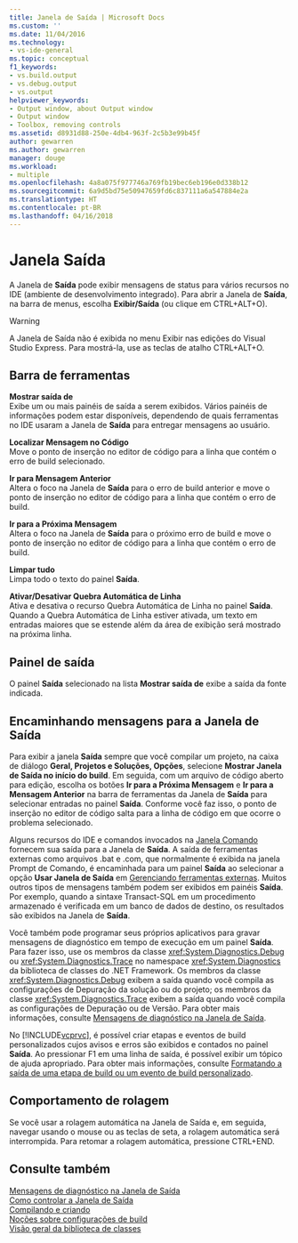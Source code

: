 ```yaml
---
title: Janela de Saída | Microsoft Docs
ms.custom: ''
ms.date: 11/04/2016
ms.technology:
- vs-ide-general
ms.topic: conceptual
f1_keywords:
- vs.build.output
- vs.debug.output
- vs.output
helpviewer_keywords:
- Output window, about Output window
- Output window
- Toolbox, removing controls
ms.assetid: d8931d88-250e-4db4-963f-2c5b3e99b45f
author: gewarren
ms.author: gewarren
manager: douge
ms.workload:
- multiple
ms.openlocfilehash: 4a8a075f977746a769fb19bec6eb196e0d338b12
ms.sourcegitcommit: 6a9d5bd75e50947659fd6c837111a6a547884e2a
ms.translationtype: HT
ms.contentlocale: pt-BR
ms.lasthandoff: 04/16/2018
---
```

# <a name="output-window"></a>Janela Saída
A Janela de **Saída** pode exibir mensagens de status para vários recursos no IDE (ambiente de desenvolvimento integrado). Para abrir a Janela de **Saída**, na barra de menus, escolha **Exibir/Saída** (ou clique em CTRL+ALT+O).  
  
> [!WARNING]
>  A Janela de Saída não é exibida no menu Exibir nas edições do Visual Studio Express. Para mostrá-la, use as teclas de atalho CTRL+ALT+O.  
  
## <a name="toolbar"></a>Barra de ferramentas  
 **Mostrar saída de**  
 Exibe um ou mais painéis de saída a serem exibidos. Vários painéis de informações podem estar disponíveis, dependendo de quais ferramentas no IDE usaram a Janela de **Saída** para entregar mensagens ao usuário.  
  
 **Localizar Mensagem no Código**  
 Move o ponto de inserção no editor de código para a linha que contém o erro de build selecionado.  
  
 **Ir para Mensagem Anterior**  
 Altera o foco na Janela de **Saída** para o erro de build anterior e move o ponto de inserção no editor de código para a linha que contém o erro de build.  
  
 **Ir para a Próxima Mensagem**  
 Altera o foco na Janela de **Saída** para o próximo erro de build e move o ponto de inserção no editor de código para a linha que contém o erro de build.  
  
 **Limpar tudo**  
 Limpa todo o texto do painel **Saída**.  
  
 **Ativar/Desativar Quebra Automática de Linha**  
 Ativa e desativa o recurso Quebra Automática de Linha no painel **Saída**. Quando a Quebra Automática de Linha estiver ativada, um texto em entradas maiores que se estende além da área de exibição será mostrado na próxima linha.  
  
## <a name="output-pane"></a>Painel de saída  
 O painel **Saída** selecionado na lista **Mostrar saída de** exibe a saída da fonte indicada.  
  
## <a name="routing-messages-to-the-output-window"></a>Encaminhando mensagens para a Janela de Saída  
 Para exibir a janela **Saída** sempre que você compilar um projeto, na caixa de diálogo **Geral, Projetos e Soluções, Opções**, selecione **Mostrar Janela de Saída no início do build**. Em seguida, com um arquivo de código aberto para edição, escolha os botões **Ir para a Próxima Mensagem** e **Ir para a Mensagem Anterior** na barra de ferramentas da Janela de **Saída** para selecionar entradas no painel **Saída**. Conforme você faz isso, o ponto de inserção no editor de código salta para a linha de código em que ocorre o problema selecionado.  
  
 Alguns recursos do IDE e comandos invocados na [Janela Comando](../../ide/reference/command-window.md) fornecem sua saída para a Janela de **Saída**. A saída de ferramentas externas como arquivos .bat e .com, que normalmente é exibida na janela Prompt de Comando, é encaminhada para um painel **Saída** ao selecionar a opção **Usar Janela de Saída** em [Gerenciando ferramentas externas](../../ide/managing-external-tools.md). Muitos outros tipos de mensagens também podem ser exibidos em painéis **Saída**. Por exemplo, quando a sintaxe Transact-SQL em um procedimento armazenado é verificada em um banco de dados de destino, os resultados são exibidos na Janela de **Saída**.  
  
 Você também pode programar seus próprios aplicativos para gravar mensagens de diagnóstico em tempo de execução em um painel **Saída**. Para fazer isso, use os membros da classe <xref:System.Diagnostics.Debug> ou <xref:System.Diagnostics.Trace> no namespace <xref:System.Diagnostics> da biblioteca de classes do .NET Framework. Os membros da classe <xref:System.Diagnostics.Debug> exibem a saída quando você compila as configurações de Depuração da solução ou do projeto; os membros da classe <xref:System.Diagnostics.Trace> exibem a saída quando você compila as configurações de Depuração ou de Versão. Para obter mais informações, consulte [Mensagens de diagnóstico na Janela de Saída](../../debugger/diagnostic-messages-in-the-output-window.md).  
  
 No [!INCLUDE[vcprvc](../../code-quality/includes/vcprvc_md.md)], é possível criar etapas e eventos de build personalizados cujos avisos e erros são exibidos e contados no painel **Saída**. Ao pressionar F1 em uma linha de saída, é possível exibir um tópico de ajuda apropriado. Para obter mais informações, consulte [Formatando a saída de uma etapa de build ou um evento de build personalizado](/cpp/ide/formatting-the-output-of-a-custom-build-step-or-build-event).  
  
## <a name="scrolling-behavior"></a>Comportamento de rolagem  
 Se você usar a rolagem automática na Janela de Saída e, em seguida, navegar usando o mouse ou as teclas de seta, a rolagem automática será interrompida. Para retomar a rolagem automática, pressione CTRL+END.  
  
## <a name="see-also"></a>Consulte também  
 [Mensagens de diagnóstico na Janela de Saída](../../debugger/diagnostic-messages-in-the-output-window.md)   
 [Como controlar a Janela de Saída](http://msdn.microsoft.com/Library/91aebd15-8854-4a7a-9f7d-57376fb4e858)   
 [Compilando e criando](../../ide/compiling-and-building-in-visual-studio.md)   
 [Noções sobre configurações de build](../../ide/understanding-build-configurations.md)   
 [Visão geral da biblioteca de classes](/dotnet/standard/class-library-overview)